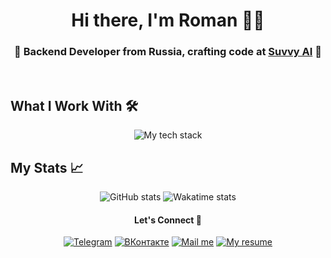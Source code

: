 <h1 align="center">Hi there, I'm Roman 👨‍💻</h1>

<h3 align="center">🔧 Backend Developer from Russia, crafting code at <a href="https://suvvy.ai">Suvvy AI</a> 🚀</h3>

<br>

## What I Work With 🛠️
<p align="center">
  <img src="https://skillicons.dev/icons?i=python,fastapi,linux,mongodb,md,git,docker,regex,bash,js,java,unity,cs,rust" alt="My tech stack">
</p>


## My Stats 📈
<p align="center">
  <img src="https://github-readme-stats.vercel.app/api?username=barabum0&theme=onedark&show_icons=true&hide_rank=true&count_private=true&hide_border=true&line_height=24&bg_color=0d1117&card_width=200px"
       alt="GitHub stats">
  <img src="https://github-readme-stats.vercel.app/api/wakatime?username=barabum0&theme=onedark&hide_border=true&line_height=24&bg_color=0d1117&langs_count=10&layout=compact"
       alt="Wakatime stats">
</p>

<h4 align="center"> Let's Connect 🤝</h4>
<p align="center">
  <a href="https://t.me/barabumbum"><img src="https://img.shields.io/badge/Telegram-white?style=for-the-badge&logo=telegram" alt="Telegram"></a>
  <a href="https://vk.com/barabumbam"><img src="https://img.shields.io/badge/%D0%92%D0%9A%D0%BE%D0%BD%D1%82%D0%B0%D0%BA%D1%82%D0%B5-blue?style=for-the-badge&logo=vk" alt="ВКонтакте"></a>
  <a href="mailto:barabum@duck.com"><img src="https://img.shields.io/badge/Mail%20me-red?style=for-the-badge&logo=mail.ru" alt="Mail me"></a>
  <a href="https://resume.sushka.dev"><img src="https://img.shields.io/badge/My%20resume-black?style=for-the-badge&logo=readme" alt="My resume"></a>
</p>
